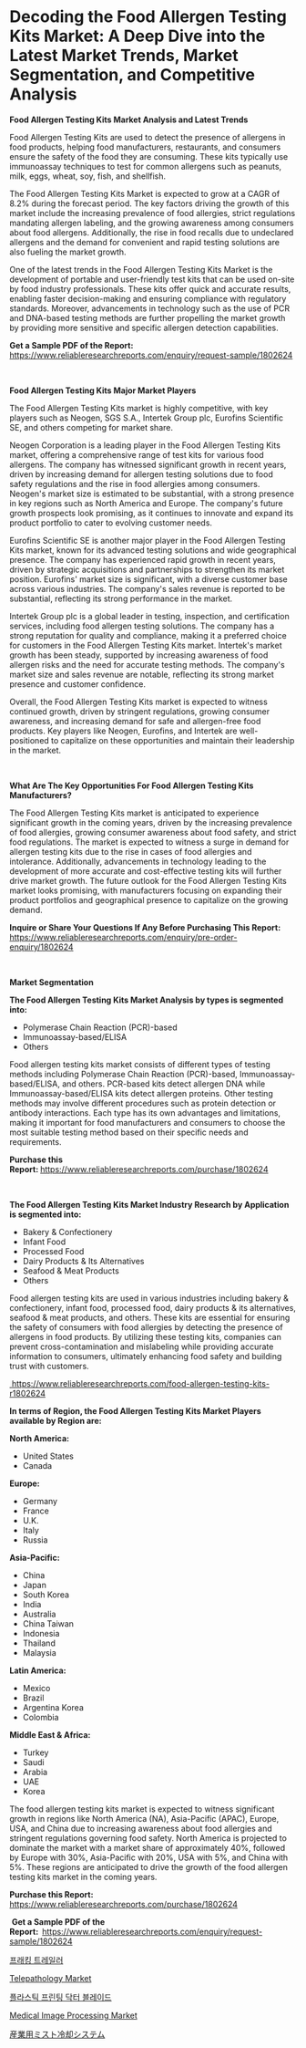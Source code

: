 <p><h1>Decoding the Food Allergen Testing Kits Market: A Deep Dive into the Latest Market Trends, Market Segmentation, and Competitive Analysis</h1></p><p><strong>Food Allergen Testing Kits Market Analysis and Latest Trends</strong></p>
<p><p>Food Allergen Testing Kits are used to detect the presence of allergens in food products, helping food manufacturers, restaurants, and consumers ensure the safety of the food they are consuming. These kits typically use immunoassay techniques to test for common allergens such as peanuts, milk, eggs, wheat, soy, fish, and shellfish.</p><p>The Food Allergen Testing Kits Market is expected to grow at a CAGR of 8.2% during the forecast period. The key factors driving the growth of this market include the increasing prevalence of food allergies, strict regulations mandating allergen labeling, and the growing awareness among consumers about food allergens. Additionally, the rise in food recalls due to undeclared allergens and the demand for convenient and rapid testing solutions are also fueling the market growth.</p><p>One of the latest trends in the Food Allergen Testing Kits Market is the development of portable and user-friendly test kits that can be used on-site by food industry professionals. These kits offer quick and accurate results, enabling faster decision-making and ensuring compliance with regulatory standards. Moreover, advancements in technology such as the use of PCR and DNA-based testing methods are further propelling the market growth by providing more sensitive and specific allergen detection capabilities.</p></p>
<p><strong>Get a Sample PDF of the Report:&nbsp;</strong> <a href="https://www.reliableresearchreports.com/enquiry/request-sample/1802624">https://www.reliableresearchreports.com/enquiry/request-sample/1802624</a></p>
<p>&nbsp;</p>
<p><strong>Food Allergen Testing Kits Major Market Players</strong></p>
<p><p>The Food Allergen Testing Kits market is highly competitive, with key players such as Neogen, SGS S.A., Intertek Group plc, Eurofins Scientific SE, and others competing for market share. </p><p>Neogen Corporation is a leading player in the Food Allergen Testing Kits market, offering a comprehensive range of test kits for various food allergens. The company has witnessed significant growth in recent years, driven by increasing demand for allergen testing solutions due to food safety regulations and the rise in food allergies among consumers. Neogen's market size is estimated to be substantial, with a strong presence in key regions such as North America and Europe. The company's future growth prospects look promising, as it continues to innovate and expand its product portfolio to cater to evolving customer needs.</p><p>Eurofins Scientific SE is another major player in the Food Allergen Testing Kits market, known for its advanced testing solutions and wide geographical presence. The company has experienced rapid growth in recent years, driven by strategic acquisitions and partnerships to strengthen its market position. Eurofins' market size is significant, with a diverse customer base across various industries. The company's sales revenue is reported to be substantial, reflecting its strong performance in the market.</p><p>Intertek Group plc is a global leader in testing, inspection, and certification services, including food allergen testing solutions. The company has a strong reputation for quality and compliance, making it a preferred choice for customers in the Food Allergen Testing Kits market. Intertek's market growth has been steady, supported by increasing awareness of food allergen risks and the need for accurate testing methods. The company's market size and sales revenue are notable, reflecting its strong market presence and customer confidence.</p><p>Overall, the Food Allergen Testing Kits market is expected to witness continued growth, driven by stringent regulations, growing consumer awareness, and increasing demand for safe and allergen-free food products. Key players like Neogen, Eurofins, and Intertek are well-positioned to capitalize on these opportunities and maintain their leadership in the market.</p></p>
<p>&nbsp;</p>
<p><strong>What Are The Key Opportunities For Food Allergen Testing Kits Manufacturers?</strong></p>
<p><p>The Food Allergen Testing Kits market is anticipated to experience significant growth in the coming years, driven by the increasing prevalence of food allergies, growing consumer awareness about food safety, and strict food regulations. The market is expected to witness a surge in demand for allergen testing kits due to the rise in cases of food allergies and intolerance. Additionally, advancements in technology leading to the development of more accurate and cost-effective testing kits will further drive market growth. The future outlook for the Food Allergen Testing Kits market looks promising, with manufacturers focusing on expanding their product portfolios and geographical presence to capitalize on the growing demand.</p></p>
<p><strong>Inquire or Share Your Questions If Any Before Purchasing This Report:</strong> <a href="https://www.reliableresearchreports.com/enquiry/pre-order-enquiry/1802624">https://www.reliableresearchreports.com/enquiry/pre-order-enquiry/1802624</a></p>
<p>&nbsp;</p>
<p><strong>Market Segmentation</strong></p>
<p><strong>The Food Allergen Testing Kits Market Analysis by types is segmented into:</strong></p>
<p><ul><li>Polymerase Chain Reaction (PCR)-based</li><li>Immunoassay-based/ELISA</li><li>Others</li></ul></p>
<p><p>Food allergen testing kits market consists of different types of testing methods including Polymerase Chain Reaction (PCR)-based, Immunoassay-based/ELISA, and others. PCR-based kits detect allergen DNA while Immunoassay-based/ELISA kits detect allergen proteins. Other testing methods may involve different procedures such as protein detection or antibody interactions. Each type has its own advantages and limitations, making it important for food manufacturers and consumers to choose the most suitable testing method based on their specific needs and requirements.</p></p>
<p><strong>Purchase this Report:&nbsp;</strong><a href="https://www.reliableresearchreports.com/purchase/1802624">https://www.reliableresearchreports.com/purchase/1802624</a></p>
<p>&nbsp;</p>
<p><strong>The Food Allergen Testing Kits Market Industry Research by Application is segmented into:</strong></p>
<p><ul><li>Bakery & Confectionery</li><li>Infant Food</li><li>Processed Food</li><li>Dairy Products & Its Alternatives</li><li>Seafood & Meat Products</li><li>Others</li></ul></p>
<p><p>Food allergen testing kits are used in various industries including bakery & confectionery, infant food, processed food, dairy products & its alternatives, seafood & meat products, and others. These kits are essential for ensuring the safety of consumers with food allergies by detecting the presence of allergens in food products. By utilizing these testing kits, companies can prevent cross-contamination and mislabeling while providing accurate information to consumers, ultimately enhancing food safety and building trust with customers.</p></p>
<p><a href="https://www.reliableresearchreports.com/food-allergen-testing-kits-r1802624">&nbsp;https://www.reliableresearchreports.com/food-allergen-testing-kits-r1802624</a></p>
<p><strong>In terms of Region, the Food Allergen Testing Kits Market Players available by Region are:</strong></p>
<p>
    <p> <strong> North America: </strong>
        <ul>
            <li>United States</li>
            <li>Canada</li>
        </ul>
        </p> 
    <p> <strong> Europe: </strong>
        <ul>
            <li>Germany</li>
            <li>France</li>
            <li>U.K.</li>
            <li>Italy</li>
            <li>Russia</li>
        </ul>
        </p> 
    <p> <strong> Asia-Pacific: </strong>
        <ul>
            <li>China</li>
            <li>Japan</li>
            <li>South Korea</li>
            <li>India</li>
            <li>Australia</li>
            <li>China Taiwan</li>
            <li>Indonesia</li>
            <li>Thailand</li>
            <li>Malaysia</li>
        </ul>
        </p> 
    <p> <strong> Latin America: </strong>
        <ul>
            <li>Mexico</li>
            <li>Brazil</li>
            <li>Argentina Korea</li>
            <li>Colombia</li>
        </ul>
        </p> 
    <p> <strong> Middle East & Africa: </strong>
        <ul>
            <li>Turkey</li>
            <li>Saudi</li>
            <li>Arabia</li>
            <li>UAE</li>
            <li>Korea</li>
        </ul>
    </p>
    </p>
<p><p>The food allergen testing kits market is expected to witness significant growth in regions like North America (NA), Asia-Pacific (APAC), Europe, USA, and China due to increasing awareness about food allergies and stringent regulations governing food safety. North America is projected to dominate the market with a market share of approximately 40%, followed by Europe with 30%, Asia-Pacific with 20%, USA with 5%, and China with 5%. These regions are anticipated to drive the growth of the food allergen testing kits market in the coming years.</p></p>
<p><strong>Purchase this Report: </strong><a href="https://www.reliableresearchreports.com/purchase/1802624">https://www.reliableresearchreports.com/purchase/1802624</a></p>
<p>&nbsp;<strong>Get a Sample PDF of the Report:&nbsp;&nbsp;</strong><a href="https://www.reliableresearchreports.com/enquiry/request-sample/1802624">https://www.reliableresearchreports.com/enquiry/request-sample/1802624</a></p>
<p><strong></strong></p>
<p><p><a href="https://github.com/GabrielBlanda5656/Market-Research-Report-List-1/blob/main/515662342707.md">프래킹 트레일러</a></p><p><a href="https://github.com/lubmix/Market-Research-Report-List-2/blob/main/telepathology-market.md">Telepathology Market</a></p><p><a href="https://github.com/vsckjg50460/Market-Research-Report-List-2/blob/main/530406442706.md">플라스틱 프린팅 닥터 블레이드</a></p><p><a href="https://github.com/joannagoyvaerts/Market-Research-Report-List-2/blob/main/medical-image-processing-market.md">Medical Image Processing Market</a></p><p><a href="https://github.com/andym141978/Market-Research-Report-List-1/blob/main/179029046839.md">産業用ミスト冷却システム</a></p></p>